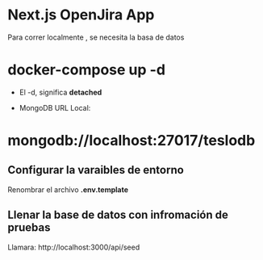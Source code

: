 # Next.js OpenJira App
Para correr localmente , se necesita la basa de datos

# docker-compose up -d

* El -d, significa __detached__

* MongoDB URL Local:
#  mongodb://localhost:27017/teslodb

## Configurar la varaibles de entorno
Renombrar el archivo __.env.template__

## Llenar la base de datos con infromación de pruebas  

Llamara:
http://localhost:3000/api/seed